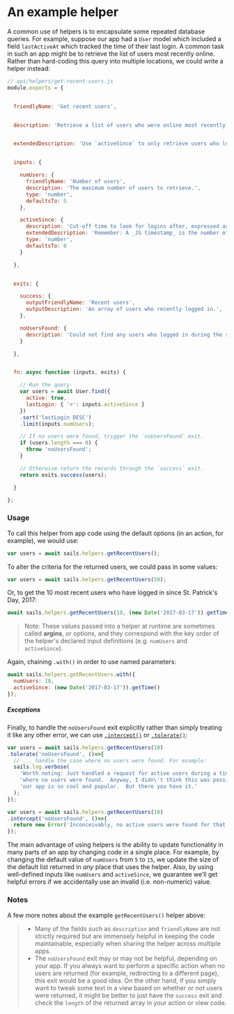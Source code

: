 # An example helper

A common use of helpers is to encapsulate some repeated database queries.  For example, suppose our app had a `User` model which included a field `lastActiveAt` which tracked the time of their last login.  A common task in such an app might be to retrieve the list of users most recently online.  Rather than hard-coding this query into multiple locations, we could write a helper instead:

```javascript
// api/helpers/get-recent-users.js
module.exports = {


  friendlyName: 'Get recent users',


  description: 'Retrieve a list of users who were online most recently.',


  extendedDescription: 'Use `activeSince` to only retrieve users who logged in since a certain date/time.',


  inputs: {

    numUsers: {
      friendlyName: 'Number of users',
      description: 'The maximum number of users to retrieve.',
      type: 'number',
      defaultsTo: 5
    },

    activeSince: {
      description: 'Cut-off time to look for logins after, expressed as a JS timestamp.',
      extendedDescription: 'Remember: A _JS timestamp_ is the number of **milliseconds** since [that fateful night in 1970](https://en.wikipedia.org/wiki/Unix_time).',
      type: 'number',
      defaultsTo: 0
    }

  },


  exits: {

    success: {
      outputFriendlyName: 'Recent users',
      outputDescription: 'An array of users who recently logged in.',
    },

    noUsersFound: {
      description: 'Could not find any users who logged in during the specified time frame.'
    }

  },


  fn: async function (inputs, exits) {

    // Run the query
    var users = await User.find({
      active: true,
      lastLogin: { '>': inputs.activeSince }
    })
    .sort('lastLogin DESC')
    .limit(inputs.numUsers);

    // If no users were found, trigger the `noUsersFound` exit.
    if (users.length === 0) {
      throw 'noUsersFound';
    }

    // Otherwise return the records through the `success` exit.
    return exits.success(users);

  }

};
```

### Usage

To call this helper from app code using the default options (in an action, for example), we would use:

```javascript
var users = await sails.helpers.getRecentUsers();
```

To alter the criteria for the returned users, we could pass in some values:

```javascript
var users = await sails.helpers.getRecentUsers(50);
```

Or, to get the 10 most recent users who have logged in since St. Patrick's Day, 2017:

```javascript
await sails.helpers.getRecentUsers(10, (new Date('2017-03-17')).getTime());
```

> Note: These values passed into a helper at runtime are sometimes called **argins**, or options, and they correspond with the key order of the helper's declared input definitions (e.g. `numUsers` and `activeSince`).

Again, chaining `.with()` in order to use named parameters:

```javascript
await sails.helpers.getRecentUsers.with({
  numUsers: 10,
  activeSince: (new Date('2017-03-17')).getTime()
});
```


##### Exceptions

Finally, to handle the `noUsersFound` exit explicitly rather than simply treating it like any other error, we can use [`.intercept()`](https://sailsjs.com/documentation/reference/waterline-orm/queries/intercept) or [`.tolerate()`](https://sailsjs.com/documentation/reference/waterline-orm/queries/tolerate):

```javascript
var users = await sails.helpers.getRecentUsers(10)
.tolerate('noUsersFound', ()=>{
  // ... handle the case where no users were found. For example:
  sails.log.verbose(
    'Worth noting: Just handled a request for active users during a time frame '+
    'where no users were found.  Anyway, I didn\'t think this was possible, because '+
    'our app is so cool and popular.  But there you have it.'
  );
});
```

```javascript
var users = await sails.helpers.getRecentUsers(10)
.intercept('noUsersFound', ()=>{
  return new Error('Inconceivably, no active users were found for that timeframe.');
});
```

The main advantage of using helpers is the ability to update functionality in many parts of an app by changing code in a single place.  For example, by changing the default value of `numUsers` from `5` to `15`, we update the size of the default list returned in _any_ place that uses the helper.  Also, by using well-defined inputs like `numUsers` and `activeSince`, we guarantee we&rsquo;ll get helpful errors if we accidentally use an invalid (i.e. non-numeric) value.


### Notes

A few more notes about the example `getRecentUsers()` helper above:

> * Many of the fields such as `description` and `friendlyName` are not strictly required but are immensely helpful in keeping the code maintainable, especially when sharing the helper across multiple apps.
> * The `noUsersFound` exit may or may not be helpful, depending on your app.  If you always want to perform a specific action when no users are returned (for example, redirecting to a different page), this exit would be a good idea.  On the other hand, if you simply want to tweak some text in a view based on whether or not users were returned, it might be better to just have the `success` exit and check the `length` of the returned array in your action or view code.

<docmeta name="displayName" value="Example helper">
